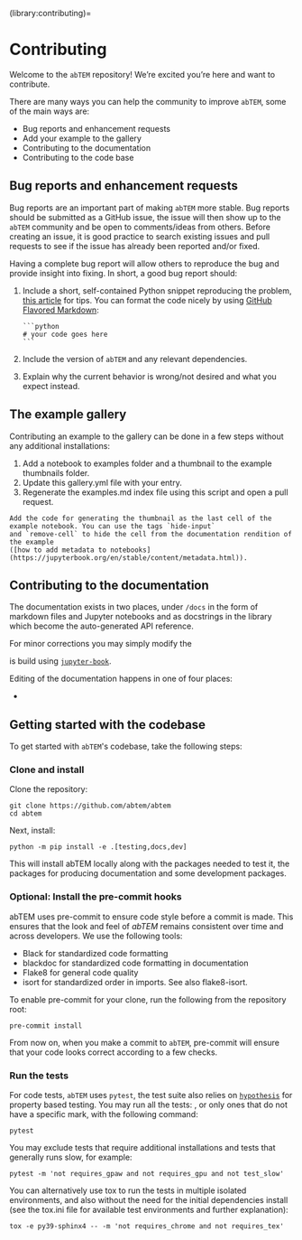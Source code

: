(library:contributing)=

# Contributing

Welcome to the `abTEM` repository! We’re excited you’re here and want to contribute.

There are many ways you can help the community to improve `abTEM`, some of the main ways are:

* Bug reports and enhancement requests
* Add your example to the gallery
* Contributing to the documentation
* Contributing to the code base

## Bug reports and enhancement requests

Bug reports are an important part of making `abTEM` more stable. Bug reports should be submitted as a GitHub issue, the
issue will then show up to the `abTEM` community and be open to comments/ideas from others. Before creating an issue, it
is good practice to search existing issues and pull requests to see if the issue has already been reported and/or fixed.

Having a complete bug report will allow others to reproduce the bug and provide insight into fixing. In short, a good
bug report should:

1. Include a short, self-contained Python snippet reproducing the
   problem, [this article](https://stackoverflow.com/help/minimal-reproducible-example) for tips. You can format the
   code nicely by using [GitHub Flavored Markdown](https://docs.github.com/en/get-started/writing-on-github):
   ````
   ```python
   # your code goes here
   ```
   ````
2. Include the version of `abTEM` and any relevant dependencies.

3. Explain why the current behavior is wrong/not desired and what you expect instead.

## The example gallery

Contributing an example to the gallery can be done in a few steps without any additional installations:

1. Add a notebook to examples folder and a thumbnail to the example thumbnails folder.
2. Update this gallery.yml file with your entry.
3. Regenerate the examples.md index file using this script and open a pull request.

```{tip}
Add the code for generating the thumbnail as the last cell of the example notebook. You can use the tags `hide-input`
and `remove-cell` to hide the cell from the documentation rendition of the example 
([how to add metadata to notebooks](https://jupyterbook.org/en/stable/content/metadata.html)).
```

## Contributing to the documentation

The documentation exists in two places, under `/docs` in the form of markdown files and Jupyter notebooks and as
docstrings in the library which become the auto-generated API reference. 

For minor corrections you may simply modify the 


is build using [`jupyter-book`](https://jupyterbook.org/en/stable/intro.html).


Editing of the documentation happens in one of four places:

*

## Getting started with the codebase

To get started with `abTEM`'s codebase, take the following steps:

### Clone and install

Clone the repository:

```
git clone https://github.com/abtem/abtem
cd abtem
```

Next, install:

```{code-block}
python -m pip install -e .[testing,docs,dev] 
```

This will install abTEM locally along with the packages needed to test it, the packages for producing documentation and
some development packages.

### Optional: Install the pre-commit hooks

abTEM uses pre-commit to ensure code style before a commit is made. This ensures that the look and
feel of *abTEM* remains consistent over time and across developers. We use the following tools:

* Black for standardized code formatting
* blackdoc for standardized code formatting in documentation
* Flake8 for general code quality
* isort for standardized order in imports. See also flake8-isort.

To enable pre-commit for your clone, run the following from the repository root:

```{code-block}
pre-commit install
```

From now on, when you make a commit to `abTEM`, pre-commit will ensure that your code looks correct according to a few
checks.

### Run the tests

For code tests, `abTEM` uses `pytest`, the test suite also relies on [`hypothesis`]() for property based testing. You
may run all the tests: , or only ones that do not have a specific mark, with the following command:

```{code-block}
pytest
```

You may exclude tests that require additional installations and tests that generally runs slow, for example:

```{code-block}
pytest -m 'not requires_gpaw and not requires_gpu and not test_slow'
```

You can alternatively use tox to run the tests in multiple isolated environments, and also without the need for the
initial dependencies install (see the tox.ini file for available test environments and further explanation):

```{code-block}
tox -e py39-sphinx4 -- -m 'not requires_chrome and not requires_tex'
```
